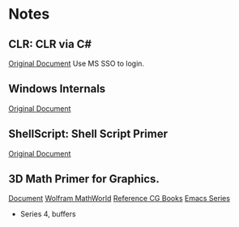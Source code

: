 # Notes

## CLR: CLR via C#
[Original Document](https://www.safaribooksonline.com/library/view/clr-via-c/9780735668737/ch29.html)  Use MS SSO to login.
## Windows Internals
[Original Document](https://www.safaribooksonline.com/library/view/windows-internals-seventh/9780133986471/ch01.html)
## ShellScript: Shell Script Primer
[Original Document](https://developer.apple.com/library/archive/documentation/OpenSource/Conceptual/ShellScripting/Introduction/Introduction.html#//apple_ref/doc/uid/TP40004268-TP40003516-SW1)
## 3D Math Primer for Graphics.
[Document](https://www.safaribooksonline.com/library/view/3d-math-primer/9781439869819/K13210_fm01.xhtml)
[Wolfram MathWorld](http://mathworld.wolfram.com)
[Reference CG Books](https://www.quora.com/What-are-some-good-computer-graphics-books)
[Emacs Series](https://www.youtube.com/watch?v=x5KiYDd9s8k&index=2&list=PL9KxKa8NpFxIcNQa9js7dQQIHc81b0-Xg)
* Series 4, buffers
